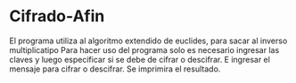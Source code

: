 # Cifrado-Afin
El programa utiliza al algoritmo extendido de euclides, para sacar al inverso multiplicatipo
Para hacer uso del programa solo es necesario ingresar las claves y luego especificar si se debe de cifrar o descifrar.
E ingresar el mensaje para cifrar o descifrar.
Se imprimira el resultado.
